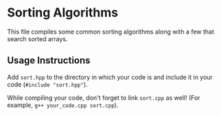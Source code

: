 # Sorting Algorithms

This file compiles some common sorting algorithms along with a few that search sorted arrays.

## Usage Instructions
Add ```sort.hpp``` to the directory in which your code is and include it in your code (```#include "sort.hpp"```).

While compiling your code, don't forget to link ```sort.cpp``` as well! (For example, ```g++ your_code.cpp sort.cpp```).
